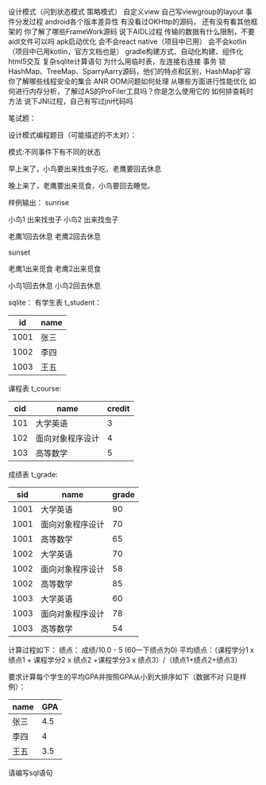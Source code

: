 
设计模式（问到状态模式 策略模式）
自定义view 自己写viewgroup的layout
事件分发过程
android各个版本差异性
有没看过OKHttp的源码， 还有没有看其他框架的
你了解了哪些FrameWork源码
说下AIDL过程 传输的数据有什么限制，不要aidl文件可以吗
apk启动优化
会不会react native（项目中已用）
会不会kotlin（项目中已用kotlin，官方文档也是）
gradle构建方式、自动化构建、组件化
html5交互
复杂sqlite计算语句 为什么用临时表，左连接右连接 事务 锁
HashMap、TreeMap、SparryAarry源码，他们的特点和区别，HashMap扩容
你了解哪些线程安全的集合
ANR OOM问题如何处理
从哪些方面进行性能优化
如何进行内存分析，了解过AS的ProFiler工具吗？你是怎么使用它的
如何排查耗时方法
说下JNI过程，自己有写过jni代码吗

笔试题：

设计模式编程题目（可能描述的不太对）：

模式:不同事件下有不同的状态

早上来了，小鸟要出来找虫子吃，老鹰要回去休息

晚上来了，老鹰要出来觅食，小鸟要回去睡觉。


样例输出：
sunrise

小鸟1 出来找虫子
小鸟2 出来找虫子

老鹰1回去休息
老鹰2回去休息

sunset

老鹰1出来觅食
老鹰2出来觅食

小鸟1回去休息
小鸟2回去休息













sqlite：
有学生表 t_student：

id| name
-------- | -----
1001  | 张三
1002  | 李四
1003  | 王五

课程表 t_course:

cid     | name | credit
-------- | ----- | -----
101  |    大学英语| 3
102  | 面向对象程序设计 | 4
103  | 高等数学 | 5

成绩表 t_grade:

sid     | name | grade
-------- | ----- | -----
1001  |    大学英语| 90
1001  |    面向对象程序设计| 70
1001  |    高等数学| 65
1002  |    大学英语| 70
1002  |    面向对象程序设计| 58
1002  |    高等数学| 85
1003  |    大学英语| 60
1003  |    面向对象程序设计| 78
1003  |    高等数学| 54


计算过程如下：
绩点： 成绩/10.0 - 5 (60一下绩点为0)
平均绩点：（课程学分1 x 绩点1 + 课程学分2 x 绩点2 +课程学分3 x 绩点3）/（绩点1+绩点2+绩点3）


要求计算每个学生的平均GPA并按照GPA从小到大排序如下（数据不对 只是样例）：


name     | GPA
-------- | -----
张三  | 4.5
李四  | 4
王五  | 3.5


请编写sql语句
